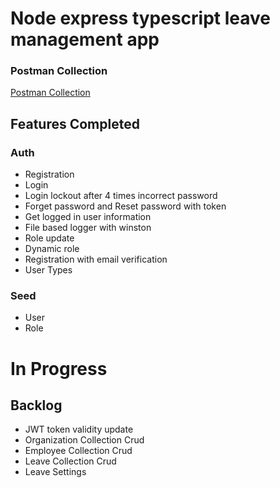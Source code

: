 # Node express typescript leave management app

### Postman Collection 
[Postman Collection](https://www.postman.com/itobuz/workspace/node-express-typescript/collection/180560-e21d80ce-35c4-46c8-90e0-bb8a30115a72?action=share&creator=180560&active-environment=180560-1e273ed9-9dd6-4b4e-b7b5-13f3fbb518c9)

## Features Completed 

### Auth 
- Registration
- Login 
- Login lockout after 4 times incorrect password
- Forget password and Reset password with token 
- Get logged in user information 
- File based logger with winston
- Role update
- Dynamic role
- Registration with email verification 
- User Types 

### Seed 
- User
- Role

# In Progress



## Backlog 
- JWT token validity update 
- Organization Collection Crud
- Employee Collection Crud
- Leave Collection Crud 
- Leave Settings 



